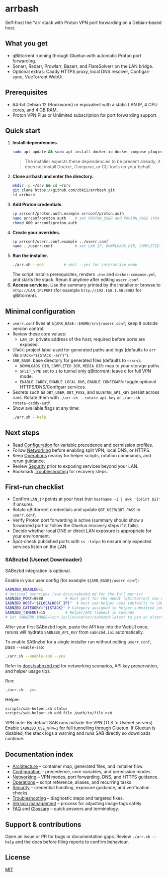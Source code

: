 # arrbash

Self-host the *arr stack with Proton VPN port forwarding on a Debian-based host.

## What you get
- qBittorrent running through Gluetun with automatic Proton port forwarding.
- Sonarr, Radarr, Prowlarr, Bazarr, and FlareSolverr on the LAN bridge.
- Optional extras: Caddy HTTPS proxy, local DNS resolver, Configarr sync, VueTorrent WebUI.

## Prerequisites
- 64-bit Debian 12 (Bookworm) or equivalent with a static LAN IP, 4 CPU cores, and 4 GB RAM.
- Proton VPN Plus or Unlimited subscription for port forwarding support.

## Quick start
1. **Install dependencies.**
   ```bash
   sudo apt update && sudo apt install docker.io docker-compose-plugin git curl jq openssl
   ```
   > The installer expects these dependencies to be present already; it does not install Docker, Compose, or CLI tools on your behalf.
2. **Clone arrbash and enter the directory.**
   ```bash
   mkdir -p ~/srv && cd ~/srv
   git clone https://github.com/cbkii/arrbash.git
   cd arrbash
   ```
3. **Add Proton credentials.**
   ```bash
   cp arrconf/proton.auth.example arrconf/proton.auth
   nano arrconf/proton.auth    # set PROTON_USER and PROTON_PASS (the script appends +pmp)
   chmod 600 arrconf/proton.auth
   ```
4. **Create your overrides.**
   ```bash
   cp arrconf/userr.conf.example ../userr.conf
   nano ../userr.conf          # set LAN_IP, DOWNLOADS_DIR, COMPLETED_DIR, MEDIA_DIR
   ```
5. **Run the installer.**
   ```bash
   ./arr.sh --yes         # omit --yes for interactive mode
   ```
   The script installs prerequisites, renders `.env` and `docker-compose.yml`, and starts the stack. Rerun it anytime after editing `userr.conf`.
6. **Access services.** Use the summary printed by the installer or browse to `http://LAN_IP:PORT` (for example `http://192.168.1.50:8082` for qBittorrent).

## Minimal configuration
- `userr.conf` lives at `${ARR_BASE:-$HOME/srv}/userr.conf`; keep it outside version control.
- Review these core values:
  - `LAN_IP`: private address of the host; required before ports are exposed.
- `STACK`: project label used for generated paths and logs (defaults to `arr` via `STACK="${STACK:-arr}"`).
- `ARR_BASE`: base directory for generated files (defaults to `~/srv`).
  - `DOWNLOADS_DIR`, `COMPLETED_DIR`, `MEDIA_DIR`: map to your storage paths.
  - `SPLIT_VPN`: set to `1` to tunnel only qBittorrent; leave `0` for full VPN mode.
  - `ENABLE_CADDY`, `ENABLE_LOCAL_DNS`, `ENABLE_CONFIGARR`: toggle optional HTTPS/DNS/Configarr services.
- Secrets such as `QBT_USER`, `QBT_PASS`, and `GLUETUN_API_KEY` persist across runs. Rotate them with `./arr.sh --rotate-api-key` or `./arr.sh --rotate-caddy-auth`.
- Show available flags at any time:
  ```bash
  ./arr.sh --help
  ```
## Next steps
- Read [Configuration](./docs/configuration.md) for variable precedence and permission profiles.
- Follow [Networking](./docs/networking.md) before enabling split VPN, local DNS, or HTTPS.
- Keep [Operations](./docs/operations.md) nearby for helper scripts, rotation commands, and rerun guidance.
- Review [Security](./docs/security.md) prior to exposing services beyond your LAN.
- Bookmark [Troubleshooting](./docs/troubleshooting.md) for recovery steps.

## First-run checklist
- Confirm `LAN_IP` points at your host (run `hostname -I | awk '{print $1}'` if unsure).
- Rotate qBittorrent credentials and update `QBT_USER`/`QBT_PASS` in `userr.conf`.
- Verify Proton port forwarding is active (summary should show a forwarded port or follow the Gluetun recovery steps if it fails).
- Decide whether local DNS or direct LAN exposure is appropriate for your environment.
- Spot-check published ports with `ss -tulpn` to ensure only expected services listen on the LAN.

### SABnzbd (Usenet Downloader)

SABnzbd integration is optional.

Enable in your user config (for example `${ARR_BASE}/userr.conf`):

```bash
SABNZBD_ENABLED=1
# Optional overrides (see docs/sabnzbd.md for the full matrix)
SABNZBD_PORT=8080          # Host port for the WebUI (qBittorrent now defaults to 8082)
SABNZBD_HOST="${LOCALHOST_IP}"  # Host sab-helper uses (defaults to LOCALHOST_IP)
SABNZBD_CATEGORY="${STACK}" # Category assigned to helper-submitted jobs
SABNZBD_TIMEOUT=15         # Helper/API timeout in seconds
# Set SABNZBD_IMAGE=lscr.io/linuxserver/sabnzbd:latest to pin an alternate container tag
```

After your first SABnzbd login, paste the API key into the WebUI once; reruns will hydrate
`SABNZBD_API_KEY` from `sabnzbd.ini` automatically.

To enable SABnzbd for a single installer run without editing `userr.conf`, pass `--enable-sab`:

```bash
./arr.sh --enable-sab --yes
```

Refer to [docs/sabnzbd.md](docs/sabnzbd.md) for networking scenarios, API key preservation,
and helper usage tips.

Run:

```bash
./arr.sh --yes
```

Helper:

```bash
scripts/sab-helper.sh status
scripts/sab-helper.sh add-file /path/to/file.nzb
```

VPN note:
By default SAB runs outside the VPN (TLS to Usenet servers). Enable `SABNZBD_USE_VPN=1` for full tunnelling through Gluetun.
If Gluetun is disabled, the stack logs a warning and runs SAB directly so downloads continue.

## Documentation index
- [Architecture](./docs/architecture.md) – container map, generated files, and installer flow.
- [Configuration](./docs/configuration.md) – precedence, core variables, and permission modes.
- [Networking](./docs/networking.md) – VPN modes, port forwarding, DNS, and HTTPS guidance.
- [Operations](./docs/operations.md) – script reference, aliases, and recurring tasks.
- [Security](./docs/security.md) – credential handling, exposure guidance, and verification checks.
- [Troubleshooting](./docs/troubleshooting.md) – diagnostic steps and targeted fixes.
- [Version management](./docs/version-management.md) – process for adjusting image tags safely.
- [FAQ](./docs/faq.md) and [Glossary](./docs/glossary.md) – quick answers and terminology.

## Support & contributions
Open an issue or PR for bugs or documentation gaps. Review `./arr.sh --help` and the docs before filing reports to confirm behaviour.

## License
[MIT](./LICENSE)
